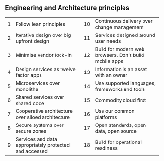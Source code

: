 
## Engineering and Architecture principles

|   |    |   |   |
|---|---|---|---|
|1|Follow lean principles|10|Continuous delivery over change management
|2|Iterative design over big upfront design|11|Services designed around user needs
|3|Minimise vendor lock-in|12|Build for modern web browsers. Don't build mobile apps
|4|Design services as twelve factor apps|13|Information is an asset with an owner
|5|Microservices over monoliths|14|Use supported languages, frameworks and tools
|6|Shared services over shared code|15|Commodity cloud first
|7|Cooperative architecture over siloed architecture|16|Use our common platforms
|8|Secure systems over secure zones|17|Open standards, open data, open source
|9|Services and data appropriately protected and accessed|18|Build for operational readiness








